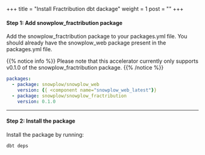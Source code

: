 +++
title = "Install Fractribution dbt dackage"
weight = 1
post = ""
+++


#### **Step 1:** Add snowplow_fractribution package
Add the snowplow_fractribution package to your packages.yml file. You should already have the snowplow_web package present in the packages.yml file.

{{% notice info %}}
Please note that this accelerator currently only supports v0.1.0 of the snowplow_fractribution package.
{{% /notice %}}

```yml
packages:
  - package: snowplow/snowplow_web
    version: {{ <component name="snowplow_web_latest"}}
  - package: snowplow/snowplow_fractribution
    version: 0.1.0
```

***

#### **Step 2:** Install the package
Install the package by running:

```
dbt deps
```

